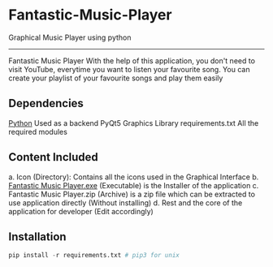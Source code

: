 # Fantastic-Music-Player
Graphical Music Player using python
_____________________________________________________________________________
Fantastic Music Player
    With the help of this application, you don't need to visit YouTube, everytime you want to listen your favourite song. You can create your playlist of your favourite songs and play them easily
## Dependencies
[Python](https://www.python.org/)
    Used as a backend
PyQt5
    Graphics Library
requirements.txt
    All the required modules
## Content Included
a. Icon (Directory): Contains all the icons used in the Graphical Interface
b. [Fantastic Music Player.exe](https://github.com/Sachinacharya-Project/Fantastic-Music-Player/blob/main/Fantastic%20Music%20Player.exe) (Executable) is the Installer of the application
c. Fantastic Music Player.zip (Archive) is a zip file which can be extracted to use application directly (Without installing)
d. Rest and the core of the application for developer (Edit accordingly)
## Installation
````python
pip install -r requirements.txt # pip3 for unix
````
